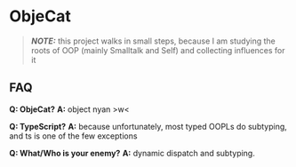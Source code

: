 # ObjeCat

> **_NOTE:_** this project walks in small steps, because I am studying the roots of OOP (mainly Smalltalk and Self) and collecting influences for it

## FAQ

**Q: ObjeCat?**
**A:** object nyan >w<

**Q: TypeScript?**
**A:** because unfortunately, most typed OOPLs do subtyping, and ts is one of the few exceptions

**Q: What/Who is your enemy?**
**A:** dynamic dispatch and subtyping.
